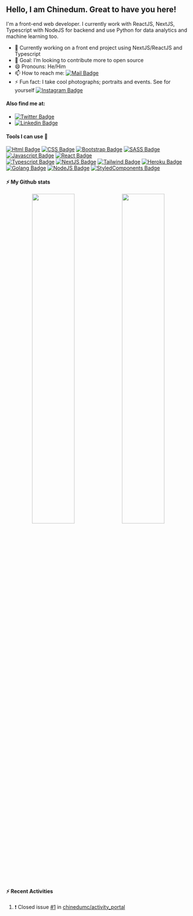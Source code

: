 ## Hello, I am Chinedum. Great to have you here! 
<!-- <img src="https://user-images.githubusercontent.com/1303154/88677602-1635ba80-d120-11ea-84d8-d263ba5fc3c0.gif" width="28px" alt="hi"> -->

I'm a front-end web developer. I currently work with ReactJS, NextJS, Typescript with NodeJS for backend and use Python for data analytics and machine learning too.

- 🔭 Currently working on a front end project using NextJS/ReactJS and Typescript 
- 👯 Goal: I’m looking to contribute more to open source
- 😄 Pronouns: He/Him
- 📫 How to reach me: [![Mail Badge](https://img.shields.io/badge/-@MyEmail-c0392b?style=flat&labelColor=c0392b&logo=gmail&logoColor=white)](mailto:chibokachinedum@gmail.com)
- ⚡ Fun fact: I take cool photographs; portraits and events. See for yourself [![Instagram Badge](https://img.shields.io/badge/-@MyInsta-E4405F?style=flat&labelColor=e4405f&logo=instagram&logoColor=white)](https://instagram.com/misterciicii)

#### Also find me at:
- [![Twitter Badge](https://img.shields.io/badge/-@MyTwitter-1ca0f1?style=flat&labelColor=1ca0f1&logo=twitter&logoColor=white&link=https://twitter.com/griinglassis)](https://twitter.com/griinglassis)
- [![Linkedin Badge](https://img.shields.io/badge/-@MyLinkedIn-0e76a8?style=flat&labelColor=0e76a8&logo=linkedin&logoColor=white)](https://www.linkedin.com/in/chinedum-chiboka-bb56a914/)


<!--
**chinedumc/chinedumc** is a ✨ _special_ ✨ repository because its `README.md` (this file) appears on your GitHub profile.

Here are some ideas to get you started:

- 🌱 I’m currently learning NodeJS and Android Mobile development

- 🤔 I’m looking for help with ...
- 💬 Ask me about getting your github account to look cool like mine
-->

#### Tools I can use :art:
[![Html Badge](https://img.shields.io/badge/-HTML5-e34f26?style=for-the-badge&labelColor=white&logo=html5&logoColor=e34f26)](#)
[![CSS Badge](https://img.shields.io/badge/-CSS3-007acc?style=for-the-badge&labelColor=white&logo=css3&logoColor=007acc)](#) 
[![Bootstrap Badge](https://img.shields.io/badge/-bootstrap-7952b3?style=for-the-badge&labelColor=white&logo=bootstrap&logoColor=7952b3)](#)
[![SASS Badge](https://img.shields.io/badge/-SASS-bf4080?style=for-the-badge&labelColor=white&logo=sass&logoColor=bf4080)](#) 
[![Javascript Badge](https://img.shields.io/badge/-Javascript-F0DB4F?style=for-the-badge&labelColor=white&logo=javascript&logoColor=F0DB4F)](#) 
[![React Badge](https://img.shields.io/badge/-React-61DBFB?style=for-the-badge&labelColor=white&logo=react&logoColor=61DBFB)](#)  
[![Typescript Badge](https://img.shields.io/badge/-Typescript-007acc?style=for-the-badge&labelColor=white&logo=typescript&logoColor=007acc)](#)
[![NextJS Badge](https://img.shields.io/badge/-NEXTJS-000000?style=for-the-badge&labelColor=white&logo=next.js&logoColor=000000)](#) 
[![Tailwind Badge](https://img.shields.io/badge/-Tailwind%20css-06B6D4?style=for-the-badge&labelColor=white&logo=tailwindcss&logoColor=06B6D4)](#)
[![Heroku Badge](https://img.shields.io/badge/-Heroku-4A4090?style=for-the-badge&labelColor=black&logo=heroku&logoColor=4A4090)](#) 
[![Golang Badge](https://img.shields.io/badge/-Golang-61DBFB?style=for-the-badge&labelColor=black&logo=go&logoColor=61DBFB)](#) 
[![NodeJS Badge](https://img.shields.io/badge/-NodeJS-026e00?style=for-the-badge&labelColor=white&logo=node.js&logoColor=026e00)](#) 
[![StyledComponents Badge](https://img.shields.io/badge/-StyledComponents-palevioletred?style=for-the-badge&labelColor=ffffff&logo=styledcomponents&logoColor=palevioletred)](#) 


#### :zap: My Github stats
<p align="center">
  <img width="48%" src="https://github-readme-stats.vercel.app/api?username=chinedumc&show_icons=true&theme=tokyonight" />
  <img width="48%" src="https://github-readme-streak-stats.herokuapp.com/?user=chinedumc&show_icons=true&theme=tokyonight" />
</p>



#### :zap: Recent Activities
<!--START_SECTION:activity-->
1. ❗️ Closed issue [#1](https://github.com/chinedumc/activity_portal/issues/1) in [chinedumc/activity_portal](https://github.com/chinedumc/activity_portal)
<!--END_SECTION:activity-->

<br />

<!-- 
<p align='center'>
<img src='https://visitor-badge.glitch.me/badge?page_id=chinedumc.chinedumc'>
</p> -->


